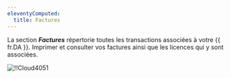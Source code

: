 ```yaml
---
eleventyComputed:
  title: Factures
---
```

La section ***Factures*** répertorie toutes les transactions associées à votre {{ fr.DA }}. Imprimer et consulter vos factures ainsi que les licences qui y sont associées.

![!!Cloud4051](https://cdnweb.devolutions.net/docs/docs_en_cloud_Cloud4051.png)
